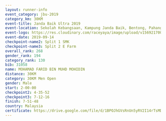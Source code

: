 ```yaml
---
layout: runner-info 
event_category: jbu-2019 
category_km: 30KM 
event-title: Janda Baik Ultra 2019 
event-location: Sekolah Kebangsaan, Kampung Janda Baik, Bentong, Pahang, Malaysia 
event-logo: https://res.cloudinary.com/raceyaya/image/upload/v1569217009/logo/janda-baik_vch1pc.jpg 
event-date: 2019-09-14 
checkpoint-name2: Split 1 SMK 
checkpoint-name3: Split 2 E Farm 
overall_rank: 268
gender_rank: 194
category_rank: 130
bib: 31058
name: MOHAMAD FARID BIN MUHD MOHIDIN
distance: 30KM
category: 30KM Men Open
gender: Male
start: 2-00-00
checkpoint2: 4-35-52
checkpoint3: 7-12-16
finish: 7-51-48
country: Malaysia
certificate: https://drive.google.com/file/d/1BPOJhGVsRnUn5yRV2I14rTsMDbZeUDhu/view?usp=sharing
---
```

